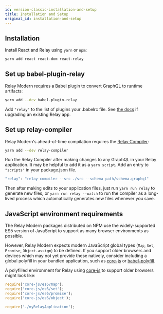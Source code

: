 ```yaml
---
id: version-classic-installation-and-setup
title: Installation and Setup
original_id: installation-and-setup
---
```


## Installation

Install React and Relay using `yarn` or `npm`:

```sh
yarn add react react-dom react-relay
```

## Set up babel-plugin-relay

Relay Modern requires a Babel plugin to convert GraphQL to runtime artifacts:

```sh
yarn add --dev babel-plugin-relay
```

Add `"relay"` to the list of plugins your .babelrc file. See [the docs](./babel-plugin-relay.html) if upgrading an existing Relay app.

## Set up relay-compiler

Relay Modern's ahead-of-time compilation requires the [Relay Compiler](./relay-compiler.html):

```sh
yarn add --dev relay-compiler
```

Run the Relay Compiler after making changes to any GraphQL in your Relay application. It may be helpful to add it as a `yarn script`. Add an entry to `"scripts"` in your package.json file.

```js
"relay": "relay-compiler --src ./src --schema path/schema.graphql"
```

Then after making edits to your application files, just run `yarn run relay` to generate new files, or `yarn run relay --watch` to run the compiler as a long-lived process which automatically generates new files whenever you save.


## JavaScript environment requirements

The Relay Modern packages distributed on NPM use the widely-supported ES5
version of JavaScript to support as many browser environments as possible.

However, Relay Modern expects modern JavaScript global types (`Map`, `Set`,
`Promise`, `Object.assign`) to be defined. If you support older browsers and
devices which may not yet provide these natively, consider including a global
polyfill in your bundled application, such as [core-js][] or
[babel-polyfill](https://babeljs.io/docs/usage/polyfill/).

A polyfilled environment for Relay using [core-js][] to support older browsers
might look like:

```js
require('core-js/es6/map');
require('core-js/es6/set');
require('core-js/es6/promise');
require('core-js/es6/object');

require('./myRelayApplication');
```

[core-js]: https://github.com/zloirock/core-js
